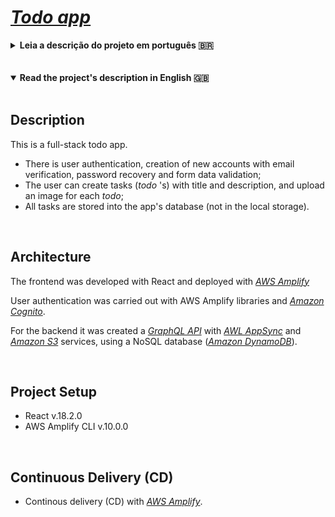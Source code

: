# _[Todo app](https://master.da3owp9wefdc1.amplifyapp.com/)_

<details>
<summary><strong>Leia a descrição do projeto em português 🇧🇷</strong></summary>
<br />

## Descrição

Este é um app de lista de afazeres (_todo app_) full-stack:

- Há autenticação de usuário, criação de conta com verificação de email, recuperação de senha e validação de dados no formulário de login.
- O usuário pode criar tarefas com título e descrição, além de poder fazer upload de imagens.
- As tarefas ficam salvas no banco de dados da aplicação (e não no local storage).

</br>

## Arquitetura

O frontend do projeto foi desenvolvido em React e hospedado com o serviço _[AWS Amplify](https://aws.amazon.com/amplify/)_

A autenticação de usuário foi feita através da _[Amazon Cognito](https://aws.amazon.com/cognito/)_ e de _libraries_ da AWS Amplify.

No backend foi criada uma API _[GraphQL](https://graphql.org/)_ com os serviços _[AWL AppSync](https://aws.amazon.com/pt/appsync/)_ e _[Amazon S3](https://aws.amazon.com/pt/s3/)_ num banco de dados NoSQL (_[Amazon DynamoDB](https://aws.amazon.com/pt/dynamodb/)_).

</br>

## Setup do projeto

- React v.18.2.0
- AWS Amplify CLI v.10.0.0

<br>

## Continuous Delivery (CD)

- Processo de entrega contínuo (CD) com _[AWS Amplify](https://master.da3owp9wefdc1.amplifyapp.com/)_.

</details>

<br />
<br />
<details open>
<summary><strong>Read the project's description in English 🇬🇧</strong></summary>
<br />

## Description

This is a full-stack todo app.

- There is user authentication, creation of new accounts with email verification, password recovery and form data validation;
- The user can create tasks (_todo_ 's) with title and description, and upload an image for each _todo_;
- All tasks are stored into the app's database (not in the local storage).

</br>

## Architecture

The frontend was developed with React and deployed with _[AWS Amplify](https://aws.amazon.com/amplify/)_

User authentication was carried out with AWS Amplify libraries and _[Amazon Cognito](https://aws.amazon.com/cognito/)_.

For the backend it was created a _[GraphQL API](https://graphql.org/)_ with _[AWL AppSync](https://aws.amazon.com/pt/appsync/)_ and _[Amazon S3](https://aws.amazon.com/pt/s3/)_ services, using a NoSQL database (_[Amazon DynamoDB](https://aws.amazon.com/pt/dynamodb/)_).

</br>

## Project Setup

- React v.18.2.0
- AWS Amplify CLI v.10.0.0

<br>

## Continuous Delivery (CD)

- Continous delivery (CD) with _[AWS Amplify](https://master.da3owp9wefdc1.amplifyapp.com/)_.

</details>
